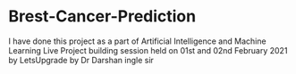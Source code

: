 # Brest-Cancer-Prediction
I have done this project as a part of Artificial Intelligence and Machine Learning Live Project building session held on 01st and 02nd February 2021 by LetsUpgrade by Dr Darshan ingle sir
